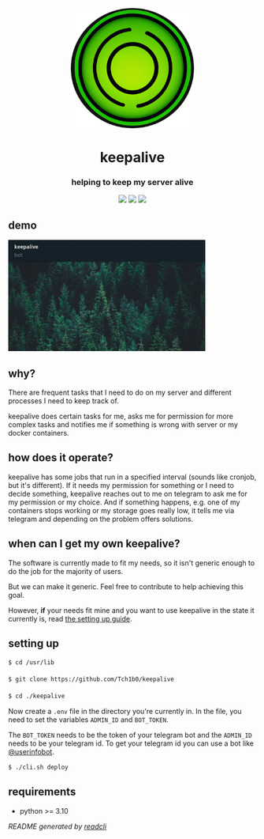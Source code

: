 <div align="center">
    <img src="./media/logo.png" width="250px" />
    <h1 style="underline">keepalive</h1>
    <h3>helping to keep my server alive</h3>
    <img src="https://img.shields.io/github/license/Tch1b0/keepalive" />
    <img src="https://img.shields.io/github/actions/workflow/status/Tch1b0/keepalive/ci.yml?branch=main&label=ci" />
    <img src="https://img.shields.io/github/issues/Tch1b0/keepalive" />
</div>

## demo

<img src="./media/demo.gif" width="400px" />

## why?

There are frequent tasks that I need to do on my server and different processes I need to keep track of.

keepalive does certain tasks for me, asks me for permission for more complex tasks and notifies me if something is wrong with server or my docker containers.

## how does it operate?

keepalive has some jobs that run in a specified interval (sounds like cronjob, but it's different). If it needs my permission for something or I need to decide something, keepalive reaches out to me on telegram to ask me for my permission or my choice. And if something happens, e.g. one of my containers stops working or my storage goes really low, it tells me via telegram and depending on the problem offers solutions.

## when can I get my own keepalive?

The software is currently made to fit my needs, so it isn't generic enough to do the job for the majority of users.

But we can make it generic. Feel free to contribute to help achieving this goal.

However, **if** your needs fit mine and you want to use keepalive in the state it currently is, read [the setting up guide](#setting-up).

## setting up

```sh
$ cd /usr/lib

$ git clone https://github.com/Tch1b0/keepalive

$ cd ./keepalive
```

Now create a `.env` file in the directory you're currently in.
In the file, you need to set the variables `ADMIN_ID` and `BOT_TOKEN`.

The `BOT_TOKEN` needs to be the token of your telegram bot and the `ADMIN_ID` needs to be your telegram id. To get your telegram id you can use a bot like [@userinfobot](https://t.me/userinfobot).

```sh
$ ./cli.sh deploy
```

## requirements

- python >= 3.10

_README generated by [readcli](https://github.com/Tch1b0/readcli)_
